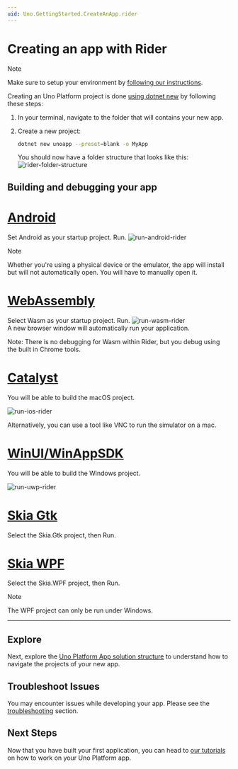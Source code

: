 ```yaml
---
uid: Uno.GettingStarted.CreateAnApp.rider
---
```

# Creating an app with Rider

> [!NOTE]
> Make sure to setup your environment by [following our instructions](xref:Uno.GetStarted.Rider).

Creating an Uno Platform project is done [using dotnet new](get-started-dotnet-new.md) by following these steps:

1. In your terminal, navigate to the folder that will contains your new app.
1. Create a new project:  
    ```bash
    dotnet new unoapp --preset=blank -o MyApp
    ```

    You should now have a folder structure that looks like this:  
    ![rider-folder-structure](Assets/quick-start/rider-folder-structure.JPG)

## Building and debugging your app

# [**Android**](#tab/android)

Set Android as your startup project. Run.
![run-android-rider](Assets/quick-start/run-android-rider.JPG)

> [!NOTE]
> Whether you're using a physical device or the emulator, the app will install but will not automatically open. You will have to manually open it.

# [**WebAssembly**](#tab/wasm)

Select Wasm as your startup project. Run.
![run-wasm-rider](Assets/quick-start/run-wasm-rider.JPG)  
A new browser window will automatically run your application.  

Note: There is no debugging for Wasm within Rider, but you debug using the built in Chrome tools. 

# [**Catalyst**](#tab/catalyst)
You will be able to build the macOS project.

![run-ios-rider](Assets/quick-start/run-ios-rider.JPG)

Alternatively, you can use a tool like VNC to run the simulator on a mac.  

# [**WinUI/WinAppSDK**](#tab/winui)
You will be able to build the Windows project.

![run-uwp-rider](Assets/quick-start/run-uwp-rider.JPG)  

# [**Skia Gtk**](#tab/gtk)
Select the Skia.Gtk project, then Run.

# [**Skia WPF**](#tab/gtk)
Select the Skia.WPF project, then Run.

> [!NOTE] 
> The WPF project can only be run under Windows.

***

## Explore

Next, explore the [Uno Platform App solution structure](Uno.Development.AppStructure) to understand how to navigate the projects of your new app.

## Troubleshoot Issues

You may encounter issues while developing your app. Please see the [troubleshooting](xref:Uno.UI.CommonIssues) section.

## Next Steps

Now that you have built your first application, you can head to [our tutorials](xref:Uno.GettingStarted.Tutorial1) on how to work on your Uno Platform app.
